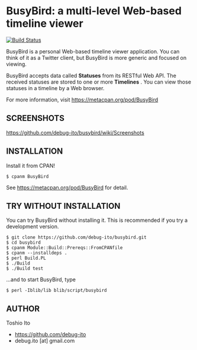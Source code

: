 BusyBird: a multi-level Web-based timeline viewer
=================================================

[![Build Status](https://travis-ci.org/debug-ito/busybird.svg?branch=master)](https://travis-ci.org/debug-ito/busybird)

BusyBird is a personal Web-based timeline viewer application.
You can think of it as a Twitter client, but BusyBird is more generic and focused on viewing.

BusyBird accepts data called **Statuses** from its RESTful Web API.
The received statuses are stored to one or more **Timelines** .
You can view those statuses in a timeline by a Web browser.

For more information, visit https://metacpan.org/pod/BusyBird

SCREENSHOTS
-----------

https://github.com/debug-ito/busybird/wiki/Screenshots

INSTALLATION
------------

Install it from CPAN!

    $ cpanm BusyBird

See https://metacpan.org/pod/BusyBird for detail.


TRY WITHOUT INSTALLATION
------------------------

You can try BusyBird without installing it. This is recommended if you
try a development version.

    $ git clone https://github.com/debug-ito/busybird.git
    $ cd busybird
    $ cpanm Module::Build::Prereqs::FromCPANfile
    $ cpanm --installdeps .
    $ perl Build.PL
    $ ./Build
    $ ./Build test

...and to start BusyBird, type

    $ perl -Iblib/lib blib/script/busybird


AUTHOR
------

Toshio Ito

* https://github.com/debug-ito
* debug.ito [at] gmail.com
